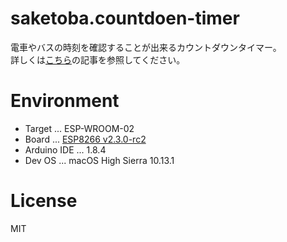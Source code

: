# saketoba.countdoen-timer
電車やバスの時刻を確認することが出来るカウントダウンタイマー。  
詳しくは[こちら](https://qiita.com/c-ardinal/items/4866ff95a9bd09aac23f)の記事を参照してください。

# Environment
 - Target ... ESP-WROOM-02
 - Board ... [ESP8266 v2.3.0-rc2](https://github.com/esp8266/Arduino/tree/2.3.0-rc2)
 - Arduino IDE ... 1.8.4
 - Dev OS ... macOS High Sierra 10.13.1


# License
MIT
